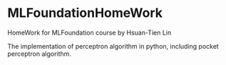 # MLFoundationHomeWork
HomeWork for MLFoundation course by Hsuan-Tien Lin

The implementation of perceptron algorithm in python, including pocket perceptron algorithm.
